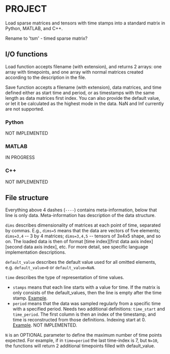 # PROJECT

Load sparse matrices and tensors with time stamps into a standard matrix in Python, MATLAB, and C++.

Rename to 'tsm' - timed sparse matrix?


## I/O functions

Load function accepts filename (with extension), and returns 2 arrays: one array with timepoints, and one array with normal matrices created according to the description in the file.

Save function accepts a filename (with extension), data matrices, and time defined either as start time and period, or as timestamps with the same length as data matrices first index. You can also provide the default value, or let it be calculated as the highest mode in the data. NaN and Inf currently are not supported.

### Python

NOT IMPLEMENTED

### MATLAB

IN PROGRESS

### C++

NOT IMPLEMENTED

## File structure

Everything above 4 dashes (`----`) contains meta-information, below that line is only data. Meta-information has description of the data structure.

`dims` describes dimensionality of matrices at each point of time, separated by commas. E.g., `dims=5` means that the data are vectors of five elements; `dims=3,4` -- 3 by 4 matrices; `dims=3,4,5` -- tensors of 3x4x5 shape, and so on. The loaded data is then of format [time index][first data axis index][second data axis index], etc. For more detail, see specific language implementation descriptions.

`default_value` describes the default value used for all omitted elements, e.g. `default_value=0` or `default_value=NaN`.

`time` describes the type of representation of time values. 

* `stamps` means that each line starts with a value for time. If the matrix is only consists of the default_values, then the line is empty after the time stamp. [Example](./example_stamps_file.ssm).
* `period` means that the data was sampled regularly from a specific time with a specified period. Needs two additional definitions: `time_start` and `time_period`. The first column is then an index of the timestamp, and time is reconstructed from those definitions. Indexing start at 0. [Example](./example_period_file.ssm). NOT IMPLEMENTED.

`N` is an OPTIONAL parameter to define the maximum number of time points expected. For example, if in `time=period` the last time-index is 7, but `N=10`, the functions will return 2 additional timepoints filled with default_value.

